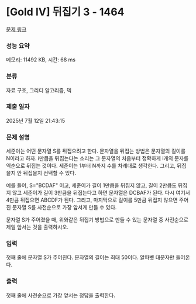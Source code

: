 # [Gold IV] 뒤집기 3 - 1464 

[문제 링크](https://www.acmicpc.net/problem/1464) 

### 성능 요약

메모리: 11492 KB, 시간: 68 ms

### 분류

자료 구조, 그리디 알고리즘, 덱

### 제출 일자

2025년 7월 12일 21:43:15

### 문제 설명

<p>세준이는 어떤 문자열 S를 뒤집으려고 한다. 문자열을 뒤집는 방법은 문자열의 길이를 N이라고 하자. i만큼을 뒤집는다는 소리는 그 문자열의 처음부터 정확하게 i개의 문자를 역순으로 뒤집는 것이다. 세준이는 1부터 N까지 수를 차례대로 생각한다. 그리고, 뒤집을지 안 뒤집을지 선택할 수 있다.</p>

<p>예를 들어, S="BCDAF" 이고, 세준이가 길이 1만큼을 뒤집지 않고, 길이 2만큼도 뒤집지 않고 세준이가 길이 3만큼을 뒤집는다고 하면 문자열은 DCBAF가 된다. 다시 여기서 4만큼 뒤집으면 ABCDF가 된다. 그리고, 마지막으로 길이를 5만큼 뒤집지 않으면 주어진 문자열 S를 사전순으로 가장 앞서게 만들 수 있다.</p>

<p>문자열 S가 주어졌을 때, 위와같은 뒤집기 방법으로 만들 수 있는 문자열 중 사전순으로 제일 앞서는 것을 출력하시오.</p>

### 입력 

 <p>첫째 줄에 문자열 S가 주어진다. 문자열의 길이는 최대 50이다. 알파벳 대문자만 들어온다.</p>

### 출력 

 <p>첫째 줄에 사전순으로 가장 앞서는 정답을 출력한다.</p>

